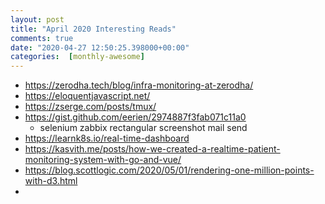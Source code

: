 ```yaml
---
layout: post
title: "April 2020 Interesting Reads"
comments: true
date: "2020-04-27 12:50:25.398000+00:00"
categories:  [monthly-awesome]
---
```







* https://zerodha.tech/blog/infra-monitoring-at-zerodha/
* https://eloquentjavascript.net/
* https://zserge.com/posts/tmux/
* https://gist.github.com/eerien/2974887f3fab071c11a0
    * selenium zabbix rectangular screenshot mail send
* https://learnk8s.io/real-time-dashboard
* https://kasvith.me/posts/how-we-created-a-realtime-patient-monitoring-system-with-go-and-vue/
* https://blog.scottlogic.com/2020/05/01/rendering-one-million-points-with-d3.html
* 
